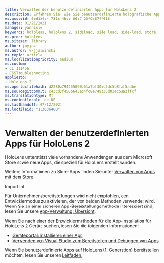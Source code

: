 ```yaml
---
title: Verwalten der benutzerdefinierten Apps für HoloLens 2
description: Erfahren Sie, wie Sie benutzerdefinierte holografische Apps mithilfe der Geräteportal und Visual Studio auf HoloLens 2 Geräten installieren, deinstallieren und querladen.
ms.assetid: 6bd124c4-731c-4bcc-86c7-23f9b67ff616
ms.date: 01/21/2021
manager: yannisle
keywords: hololens, hololens 2, sideload, side load, side-load, store, uwp, app, install
ms.prod: hololens
ms.sitesec: library
author: joyjaz
ms.author: v-jjaswinski
ms.topic: article
ms.localizationpriority: medium
ms.custom:
- CI 111456
- CSSTroubleshooting
appliesto:
- HoloLens 2
ms.openlocfilehash: d2280a794455090c61a7bf30bc5dc5b8faf5adbe
ms.sourcegitcommit: c43cd2f450b643ad4fc8e749235d03ec5aa3ffcf
ms.translationtype: MT
ms.contentlocale: de-DE
ms.lasthandoff: 07/12/2021
ms.locfileid: "113636400"
---
```

# <a name="manage-custom-apps-for-hololens-2"></a>Verwalten der benutzerdefinierten Apps für HoloLens 2

HoloLens unterstützt viele vorhandene Anwendungen aus dem Microsoft Store sowie neue Apps, die speziell für HoloLens erstellt wurden. 

Weitere Informationen zu Store-Apps finden Sie unter [Verwalten von Apps mit dem Store](holographic-store-apps.md).

> [!IMPORTANT]
> Für Unternehmensbereitstellungen wird nicht empfohlen, den Entwicklermodus zu aktivieren, der von beiden Methoden verwendet wird. Wenn Sie an einer sicheren App-Bereitstellungsmethode interessiert sind, lesen Sie unsere [App-Verwaltung: Übersicht](app-deploy-overview.md).

Wenn Sie nach einer der Entwicklermethoden für die App-Installation für HoloLens 2 Geräte suchen, lesen Sie die folgenden Informationen:

- [Geräteportal: Installieren einer App](/windows/mixed-reality/develop/platform-capabilities-and-apis/using-the-windows-device-portal#installing-an-app)
- [Verwenden von Visual Studio zum Bereitstellen und Debuggen von Apps](/windows/mixed-reality/develop/platform-capabilities-and-apis/using-visual-studio)

Wenn Sie benutzerdefinierte Apps auf HoloLens (1. Generation) bereitstellen möchten, lesen Sie unseren [Leitfaden.](holographic-custom-apps.md)
